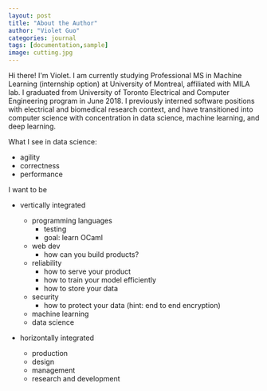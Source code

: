 ```yaml
---
layout: post
title: "About the Author"
author: "Violet Guo"
categories: journal
tags: [documentation,sample]
image: cutting.jpg
---
```


Hi there! I'm Violet. I am currently studying Professional MS in Machine Learning (internship option) at University of Montreal, affiliated with MILA lab. I graduated from University of Toronto Electrical and Computer Engineering program in June 2018. I previously interned software positions with electrical and biomedical research context, and have transitioned into computer science with concentration in data science, machine learning, and deep learning.

What I see in data science:
* agility
* correctness
* performance

I want to be

* vertically integrated
  * programming languages
    * testing
    * goal: learn OCaml
  * web dev
    * how can you build products?
  * reliability
    * how to serve your product
    * how to train your model efficiently
    * how to store your data
  * security
    * how to protect your data (hint: end to end encryption)
  * machine learning
  * data science

* horizontally integrated
  * production
  * design
  * management
  * research and development
